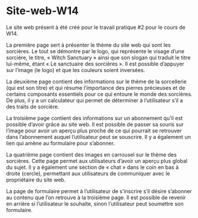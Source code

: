 # Site-web-W14

Le site web présent à été créé pour le travail pratique #2 pour le cours de W14.

La première page sert à présenter le thème du site web qui sont les sorcières. Le tout se démontre par le logo, qui représente le visage d’une sorcière, le titre, « Witch Sanctuary » ainsi que son slogan qui traduit le titre lui-même, étant « Le sanctuaire des sorcières ». Il est possible d’appuyer sur l’image (le logo) et que les couleurs soient inversées.

La deuxième page contient des informations sur le thème de la sorcellerie (qui est son titre) et qui résume l’importance des pierres précieuses et de certains composants essentiels pour ce qui entoure le monde des sorcières. De plus, il y a un calculateur qui permet de déterminer à l’utilisateur s’il a des traits de sorcière.

La troisième page contient des informations sur un abonnement qu’il est possible d’avoir grâce au site web. Il est possible de passer sa souris sur l’image pour avoir un aperçu plus proche de ce qui pourrait se retrouver dans l’abonnement auquel l’utilisateur peut se souscrire. Il y a également un lien qui amène au formulaire pour s’abonner.

La quatrième page contient des images en carrousel sur le thème des sorcières. Cette page permet aux utilisateurs d’avoir un aperçu plus global du sujet. Il y a également une section de « chat » dans le coin en bas à droite (cercle), permettant aux utilisateurs de communiquer avec le propriétaire du site web. 

La page de formulaire permet à l’utilisateur de s’inscrire s’il désire s’abonner au contenu que l’on retrouve à la troisième page. Il est possible de revenir en arrière si l’utilisateur le souhaite, sinon l’utilisateur peut soumettre son formulaire.
